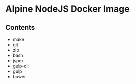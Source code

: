 # Alpine NodeJS Docker Image

## Contents
- make 
- git 
- zip 
- bash
- jspm
- gulp-cli
- gulp
- bower
